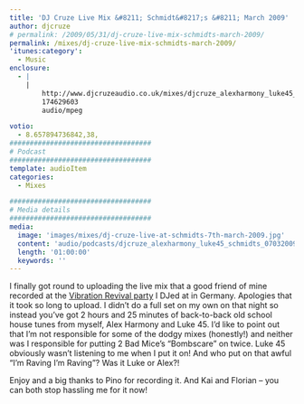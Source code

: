 ```yaml
---
title: 'DJ Cruze Live Mix &#8211; Schmidt&#8217;s &#8211; March 2009'
author: djcruze
# permalink: /2009/05/31/dj-cruze-live-mix-schmidts-march-2009/
permalink: /mixes/dj-cruze-live-mix-schmidts-march-2009/
'itunes:category':
  - Music
enclosure:
  - |
    |
        http://www.djcruzeaudio.co.uk/mixes/djcruze_alexharmony_luke45_schmidts_07032009.mp3
        174629603
        audio/mpeg

votio:
  - 8.657894736842,38,
###################################
# Podcast
###################################
template: audioItem
categories:
  - Mixes

###################################
# Media details
###################################
media:
  image: 'images/mixes/dj-cruze-live-at-schmidts-7th-march-2009.jpg'
  content: 'audio/podcasts/djcruze_alexharmony_luke45_schmidts_07032009.mp3'
  length: '01:00:00'
  keywords: ''
---
```


I finally got round to uploading the live mix that a good friend of mine recorded at the [Vibration Revival party][2] I DJed at in Germany. Apologies that it took so long to upload. I didn&#8217;t do a full set on my own on that night so instead you&#8217;ve got 2 hours and 25 minutes of back-to-back old school house tunes from myself, Alex Harmony and Luke 45. I&#8217;d like to point out that I&#8217;m not responsible for some of the dodgy mixes (honestly!) and neither was I responsible for putting 2 Bad Mice&#8217;s &#8220;Bombscare&#8221; on twice. Luke 45 obviously wasn&#8217;t listening to me when I put it on! And who put on that awful &#8220;I&#8217;m Raving I&#8217;m Raving&#8221;? Was it Luke or Alex?!

Enjoy and a big thanks to Pino for recording it. And Kai and Florian &#8211; you can both stop hassling me for it now!

[1]: http://www.djcruze.co.uk/cms/wp-content/uploads/2009/05/dj-cruze-live-at-schmidts-7th-march-2009.jpg
[2]: http://www.djcruze.co.uk/cms/2009/02/16/vibration-revival-party-schmidts-7th-march-2009/

